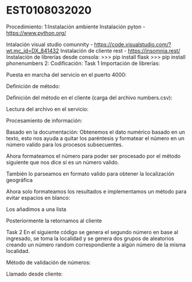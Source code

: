 # EST0108032020
Procedimiento:
1:Instalación ambiente 
Instalación pyton
	- https://www.python.org/

Intalación visual studio comunnity
	- https://code.visualstudio.com/?wt.mc_id=DX_841432
Instalación de cliente rest 
	- https://insomnia.rest/
Instalación de librerías desde consola:
	>>> pip install flask
	>>> pip install phonenumbers
2: Codificación:
Task 1
Importación de librerías:
 
Puesta en marcha del servicio en el puerto 4000:
 
Definición de método:
 
Definición del método en el cliente (carga del archivo numbers.csv):
 
Lectura del archivo en el servicio:
 
Procesamiento de información:
 
Basado en la documentación:
 Obtenemos el dato numérico basado en un texto, esto nos ayuda a quitar los paréntesis y formatear el número en un número valido para los procesos subsecuentes.
 
Ahora formateamos el número para poder ser procesado por el método siguiente que nos dice sí es un número valido.
 
También lo parseamos en formato valido para obtener la localización geográfica
 
Ahora solo formateamos los resultados e implementamos un método para evitar espacios en blanco:
 
Los añadimos a una lista 
 
Posteriormente la retornamos al cliente
 

Task 2 
En el siguiente código se genera el segundo número en base al ingresado, se toma la localidad y se genera dos grupos de aleatorios creando un número random correspondiente a algún número de la misma localidad.
 
Método de validación de números:
 
Llamado desde cliente:

 
 


